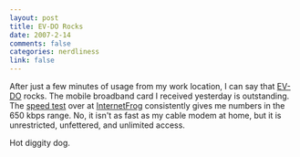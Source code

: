 ```yaml
--- 
layout: post
title: EV-DO Rocks
date: 2007-2-14
comments: false
categories: nerdliness
link: false
---
```

After just a few minutes of usage from my work location, I can say that <a href="http://en.wikipedia.org/wiki/EVDO" title="Evolution-Data Optimized">EV-DO</a> rocks. The mobile broadband card I received yesterday is outstanding. The <a href="http://internetfrog.com/mypc/speedtest/" title="Speed Test">speed test</a> over at <a href="http://internetfrog.com/" title="InternetFrog">InternetFrog</a> consistently gives me numbers in the 650 kbps range. No, it isn't as fast as my cable modem at home, but it is unrestricted, unfettered, and unlimited access.

Hot diggity dog.
